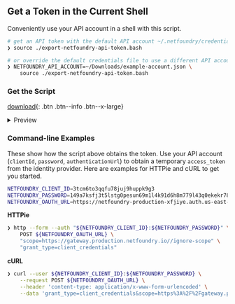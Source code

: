 ## Get a Token in the Current Shell

Conveniently use your API account in a shell with this script.

```bash
# get an API token with the default API account ~/.netfoundry/credentials.json
❯ source ./export-netfoundry-api-token.bash
```

```bash
# or override the default credentials file to use a different API account
❯ NETFOUNDRY_API_ACCOUNT=~/Downloads/example-account.json \
    source ./export-netfoundry-api-token.bash
```

### Get the Script 

[download](/assets/export-netfoundry-api-token.bash){: .btn .btn--info .btn--x-large}

<details>
<summary>Preview</summary>

{% highlight bash %}
{% include export-netfoundry-api-token.bash %}
{% endhighlight %}

</details>  

### Command-line Examples

These show how the script above obtains the token. Use your API account (`clientId`, `password`, `authenticationUrl`) to obtain a temporary `access_token` from the identity provider. Here are examples for HTTPie and cURL to get you started.

```bash
NETFOUNDRY_CLIENT_ID=3tcm6to3qqfu78juj9huppk9g3
NETFOUNDRY_PASSWORD=149a7ksfj3t5lstg0pesun69m1l4k91d6h8m779l43q0ekekr782
NETFOUNDRY_OAUTH_URL=https://netfoundry-production-xfjiye.auth.us-east-1.amazoncognito.com/oauth2/token
```

**HTTPie**

```bash
❯ http --form --auth "${NETFOUNDRY_CLIENT_ID}:${NETFOUNDRY_PASSWORD}" \
    POST ${NETFOUNDRY_OAUTH_URL} \
    "scope=https://gateway.production.netfoundry.io//ignore-scope" \
    "grant_type=client_credentials"
```

**cURL**

```bash
❯ curl --user ${NETFOUNDRY_CLIENT_ID}:${NETFOUNDRY_PASSWORD} \
    --request POST ${NETFOUNDRY_OAUTH_URL} \
    --header 'content-type: application/x-www-form-urlencoded' \
    --data 'grant_type=client_credentials&scope=https%3A%2F%2Fgateway.production.netfoundry.io%2F%2Fignore-scope'
```
